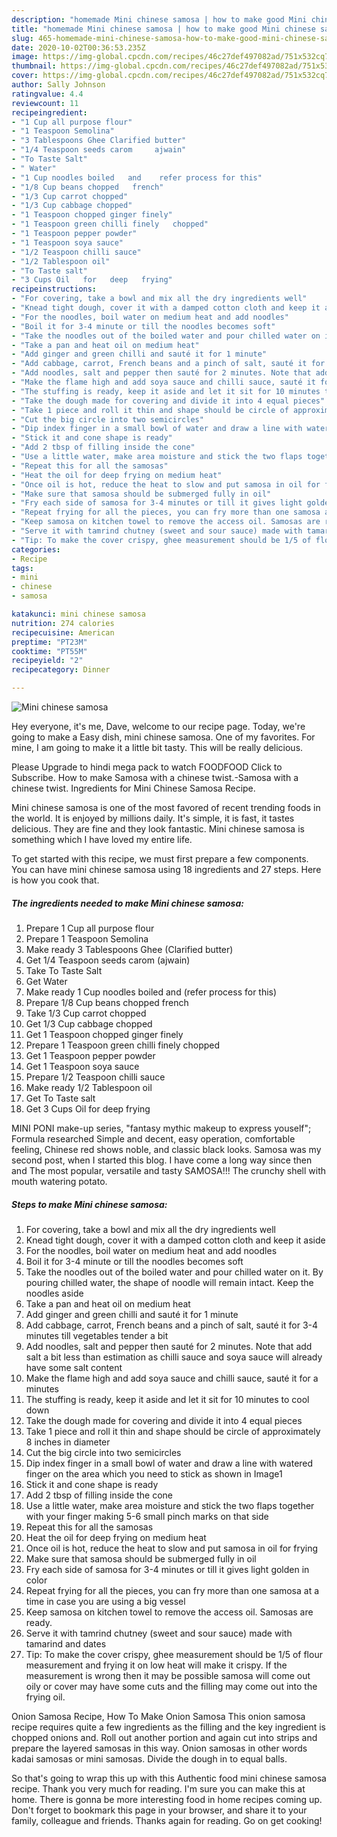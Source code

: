 ```yaml
---
description: "homemade Mini chinese samosa | how to make good Mini chinese samosa"
title: "homemade Mini chinese samosa | how to make good Mini chinese samosa"
slug: 465-homemade-mini-chinese-samosa-how-to-make-good-mini-chinese-samosa
date: 2020-10-02T00:36:53.235Z
image: https://img-global.cpcdn.com/recipes/46c27def497082ad/751x532cq70/mini-chinese-samosa-recipe-main-photo.jpg
thumbnail: https://img-global.cpcdn.com/recipes/46c27def497082ad/751x532cq70/mini-chinese-samosa-recipe-main-photo.jpg
cover: https://img-global.cpcdn.com/recipes/46c27def497082ad/751x532cq70/mini-chinese-samosa-recipe-main-photo.jpg
author: Sally Johnson
ratingvalue: 4.4
reviewcount: 11
recipeingredient:
- "1 Cup all purpose flour"
- "1 Teaspoon Semolina"
- "3 Tablespoons Ghee Clarified butter"
- "1/4 Teaspoon seeds carom     ajwain"
- "To Taste Salt"
- " Water"
- "1 Cup noodles boiled   and    refer process for this"
- "1/8 Cup beans chopped   french"
- "1/3 Cup carrot chopped"
- "1/3 Cup cabbage chopped"
- "1 Teaspoon chopped ginger finely"
- "1 Teaspoon green chilli finely   chopped"
- "1 Teaspoon pepper powder"
- "1 Teaspoon soya sauce"
- "1/2 Teaspoon chilli sauce"
- "1/2 Tablespoon oil"
- "To Taste salt"
- "3 Cups Oil   for   deep   frying"
recipeinstructions:
- "For covering, take a bowl and mix all the dry ingredients well"
- "Knead tight dough, cover it with a damped cotton cloth and keep it aside"
- "For the noodles, boil water on medium heat and add noodles"
- "Boil it for 3-4 minute or till the noodles becomes soft"
- "Take the noodles out of the boiled water and pour chilled water on it. By pouring chilled water, the shape of noodle will remain intact. Keep the noodles aside"
- "Take a pan and heat oil on medium heat"
- "Add ginger and green chilli and sauté it for 1 minute"
- "Add cabbage, carrot, French beans and a pinch of salt, sauté it for 3-4 minutes till vegetables tender a bit"
- "Add noodles, salt and pepper then sauté for 2 minutes. Note that add salt a bit less than estimation as chilli sauce and soya sauce will already have some salt content"
- "Make the flame high and add soya sauce and chilli sauce, sauté it for a minutes"
- "The stuffing is ready, keep it aside and let it sit for 10 minutes to cool down"
- "Take the dough made for covering and divide it into 4 equal pieces"
- "Take 1 piece and roll it thin and shape should be circle of approximately 8 inches in diameter"
- "Cut the big circle into two semicircles"
- "Dip index finger in a small bowl of water and draw a line with watered finger on the area which you need to stick as shown in Image1"
- "Stick it and cone shape is ready"
- "Add 2 tbsp of filling inside the cone"
- "Use a little water, make area moisture and stick the two flaps together with your finger making 5-6 small pinch marks on that side"
- "Repeat this for all the samosas"
- "Heat the oil for deep frying on medium heat"
- "Once oil is hot, reduce the heat to slow and put samosa in oil for frying"
- "Make sure that samosa should be submerged fully in oil"
- "Fry each side of samosa for 3-4 minutes or till it gives light golden in color"
- "Repeat frying for all the pieces, you can fry more than one samosa at a time in case you are using a big vessel"
- "Keep samosa on kitchen towel to remove the access oil. Samosas are ready."
- "Serve it with tamrind chutney (sweet and sour sauce) made with tamarind and dates"
- "Tip: To make the cover crispy, ghee measurement should be 1/5 of flour measurement and frying it on low heat will make it crispy. If the measurement is wrong then it may be possible samosa will come out oily or cover may have some cuts and the filling may come out into the frying oil."
categories:
- Recipe
tags:
- mini
- chinese
- samosa

katakunci: mini chinese samosa 
nutrition: 274 calories
recipecuisine: American
preptime: "PT23M"
cooktime: "PT55M"
recipeyield: "2"
recipecategory: Dinner

---
```



![Mini chinese samosa](https://img-global.cpcdn.com/recipes/46c27def497082ad/751x532cq70/mini-chinese-samosa-recipe-main-photo.jpg)

Hey everyone, it's me, Dave, welcome to our recipe page. Today, we're going to make a Easy dish, mini chinese samosa. One of my favorites. For mine, I am going to make it a little bit tasty. This will be really delicious.

Please Upgrade to hindi mega pack to watch FOODFOOD Click to Subscribe. How to make Samosa with a chinese twist.-Samosa with a chinese twist. Ingredients for Mini Chinese Samosa Recipe.

Mini chinese samosa is one of the most favored of recent trending foods in the world. It is enjoyed by millions daily. It's simple, it is fast, it tastes delicious. They are fine and they look fantastic. Mini chinese samosa is something which I have loved my entire life.


To get started with this recipe, we must first prepare a few components. You can have mini chinese samosa using 18 ingredients and 27 steps. Here is how you cook that.

<!--inarticleads1-->

##### The ingredients needed to make Mini chinese samosa:

1. Prepare 1 Cup all purpose flour
1. Prepare 1 Teaspoon Semolina
1. Make ready 3 Tablespoons Ghee (Clarified butter)
1. Get 1/4 Teaspoon seeds carom     (ajwain)
1. Take To Taste Salt
1. Get  Water
1. Make ready 1 Cup noodles boiled   and    (refer process for this)
1. Prepare 1/8 Cup beans chopped   french
1. Take 1/3 Cup carrot chopped
1. Get 1/3 Cup cabbage chopped
1. Get 1 Teaspoon chopped ginger finely
1. Prepare 1 Teaspoon green chilli finely   chopped
1. Get 1 Teaspoon pepper powder
1. Get 1 Teaspoon soya sauce
1. Prepare 1/2 Teaspoon chilli sauce
1. Make ready 1/2 Tablespoon oil
1. Get To Taste salt
1. Get 3 Cups Oil   for   deep   frying


MINI PONI make-up series, &#34;fantasy mythic makeup to express youself&#34;; Formula researched Simple and decent, easy operation, comfortable feeling, Chinese red shows noble, and classic black looks. Samosa was my second post, when I started this blog. I have come a long way since then and The most popular, versatile and tasty SAMOSA!!! The crunchy shell with mouth watering potato. 

<!--inarticleads2-->

##### Steps to make Mini chinese samosa:

1. For covering, take a bowl and mix all the dry ingredients well
1. Knead tight dough, cover it with a damped cotton cloth and keep it aside
1. For the noodles, boil water on medium heat and add noodles
1. Boil it for 3-4 minute or till the noodles becomes soft
1. Take the noodles out of the boiled water and pour chilled water on it. By pouring chilled water, the shape of noodle will remain intact. Keep the noodles aside
1. Take a pan and heat oil on medium heat
1. Add ginger and green chilli and sauté it for 1 minute
1. Add cabbage, carrot, French beans and a pinch of salt, sauté it for 3-4 minutes till vegetables tender a bit
1. Add noodles, salt and pepper then sauté for 2 minutes. Note that add salt a bit less than estimation as chilli sauce and soya sauce will already have some salt content
1. Make the flame high and add soya sauce and chilli sauce, sauté it for a minutes
1. The stuffing is ready, keep it aside and let it sit for 10 minutes to cool down
1. Take the dough made for covering and divide it into 4 equal pieces
1. Take 1 piece and roll it thin and shape should be circle of approximately 8 inches in diameter
1. Cut the big circle into two semicircles
1. Dip index finger in a small bowl of water and draw a line with watered finger on the area which you need to stick as shown in Image1
1. Stick it and cone shape is ready
1. Add 2 tbsp of filling inside the cone
1. Use a little water, make area moisture and stick the two flaps together with your finger making 5-6 small pinch marks on that side
1. Repeat this for all the samosas
1. Heat the oil for deep frying on medium heat
1. Once oil is hot, reduce the heat to slow and put samosa in oil for frying
1. Make sure that samosa should be submerged fully in oil
1. Fry each side of samosa for 3-4 minutes or till it gives light golden in color
1. Repeat frying for all the pieces, you can fry more than one samosa at a time in case you are using a big vessel
1. Keep samosa on kitchen towel to remove the access oil. Samosas are ready.
1. Serve it with tamrind chutney (sweet and sour sauce) made with tamarind and dates
1. Tip: To make the cover crispy, ghee measurement should be 1/5 of flour measurement and frying it on low heat will make it crispy. If the measurement is wrong then it may be possible samosa will come out oily or cover may have some cuts and the filling may come out into the frying oil.


Onion Samosa Recipe, How To Make Onion Samosa This onion samosa recipe requires quite a few ingredients as the filling and the key ingredient is chopped onions and. Roll out another portion and again cut into strips and prepare the layered samosas in this way. Onion samosas in other words kadai samosas or mini samosas. Divide the dough in to equal balls. 

So that's going to wrap this up with this Authentic food mini chinese samosa recipe. Thank you very much for reading. I'm sure you can make this at home. There is gonna be more interesting food in home recipes coming up. Don't forget to bookmark this page in your browser, and share it to your family, colleague and friends. Thanks again for reading. Go on get cooking!
